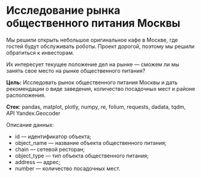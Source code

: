 # Исследование рынка общественного питания Москвы

Мы решили открыть небольшое оригинальное кафе в Москве, где гостей будут обслуживать роботы. Проект дорогой, поэтому мы решили обратиться к инвесторам.

Их интересует текущее положение дел на рынке — сможем ли мы занять свое место на рынке общественного питания?

**Цель:** Исследовать рынок общественного питания Москвы и дать рекомендации о виде заведения, количество посадочных мест и районе расположения.

**Стек**: pandas, matplot, plotly, numpy, re, folium, requests, dadata, tqdm, API Yandex.Geocoder

Описание данных:
* id — идентификатор объекта;
* object_name — название объекта общественного питания;
* chain — сетевой ресторан;
* object_type — тип объекта общественного питания;
* address — адрес;
* number — количество посадочных мест.